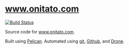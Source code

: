 www.onitato.com
===============

[![Build Status](https://drone-opsdev.rax.io/github.com/linuturk/www.onitato.com/status.svg?branch=master)](https://drone-opsdev.rax.io/github.com/linuturk/www.onitato.com)

Source code for www.onitato.com.

Built using [Pelican](http://blog.getpelican.com/). Automated using [git](http://git-scm.com/), [Github](https://github.com/), and [Drone](https://github.com/drone/drone).
